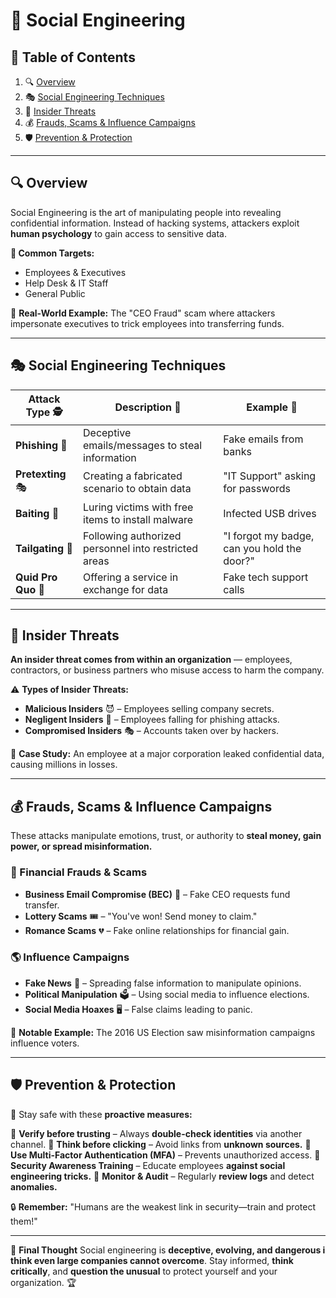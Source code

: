 # 📌 Social Engineering

## 📜 Table of Contents
1. 🔍 [Overview](#overview)
2. 🎭 [Social Engineering Techniques](#social-engineering-techniques)
3. 🏢 [Insider Threats](#insider-threats)
4. 💰 [Frauds, Scams & Influence Campaigns](#frauds-scams--influence-campaigns)
5. 🛡️ [Prevention & Protection](#prevention--protection)

---

## 🔍 Overview
Social Engineering is the art of manipulating people into revealing confidential information. Instead of hacking systems, attackers exploit **human psychology** to gain access to sensitive data. 

**👥 Common Targets:**
- Employees & Executives
- Help Desk & IT Staff
- General Public

🚨 **Real-World Example:** The "CEO Fraud" scam where attackers impersonate executives to trick employees into transferring funds.

---

## 🎭 Social Engineering Techniques

| Attack Type 🕵️ | Description 📝 | Example 🎯 |
|--------------|--------------|--------------|
| **Phishing** 🎣 | Deceptive emails/messages to steal information | Fake emails from banks |
| **Pretexting** 🎭 | Creating a fabricated scenario to obtain data | "IT Support" asking for passwords |
| **Baiting** 🎁 | Luring victims with free items to install malware | Infected USB drives |
| **Tailgating** 🚪 | Following authorized personnel into restricted areas | "I forgot my badge, can you hold the door?" |
| **Quid Pro Quo** 💬 | Offering a service in exchange for data | Fake tech support calls |

---

## 🏢 Insider Threats
**An insider threat comes from within an organization** — employees, contractors, or business partners who misuse access to harm the company.

⚠️ **Types of Insider Threats:**
- **Malicious Insiders** 😈 – Employees selling company secrets.
- **Negligent Insiders** 🛑 – Employees falling for phishing attacks.
- **Compromised Insiders** 🎭 – Accounts taken over by hackers.

🛑 **Case Study:** An employee at a major corporation leaked confidential data, causing millions in losses.

---

## 💰 Frauds, Scams & Influence Campaigns
These attacks manipulate emotions, trust, or authority to **steal money, gain power, or spread misinformation.**

### 🏦 Financial Frauds & Scams
- **Business Email Compromise (BEC)** 📧 – Fake CEO requests fund transfer.
- **Lottery Scams** 🎟️ – "You've won! Send money to claim."
- **Romance Scams** 💔 – Fake online relationships for financial gain.

### 🌎 Influence Campaigns
- **Fake News** 📰 – Spreading false information to manipulate opinions.
- **Political Manipulation** 🗳️ – Using social media to influence elections.
- **Social Media Hoaxes** 🖥️ – False claims leading to panic.

📢 **Notable Example:** The 2016 US Election saw misinformation campaigns influence voters.

---

## 🛡️ Prevention & Protection
🚀 Stay safe with these **proactive measures:**

🔹 **Verify before trusting** – Always **double-check identities** via another channel.
🔹 **Think before clicking** – Avoid links from **unknown sources.**
🔹 **Use Multi-Factor Authentication (MFA)** – Prevents unauthorized access.
🔹 **Security Awareness Training** – Educate employees **against social engineering tricks.**
🔹 **Monitor & Audit** – Regularly **review logs** and detect **anomalies.**

🔒 **Remember:** "Humans are the weakest link in security—train and protect them!"

---

📌 **Final Thought**
Social engineering is **deceptive, evolving, and dangerous i think even large companies cannot overcome**. Stay informed, **think critically**, and **question the unusual** to protect yourself and your organization. 🏆
